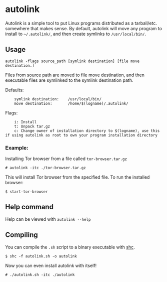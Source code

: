 # autolink

Autolink is a simple tool to put Linux programs distributed as a tarball/etc. somewhere that makes sense. By default, autolink will move any program to install to `~/.autolink/`, and then create symlinks to `/usr/local/bin/`.

## Usage

`autolink -flags source_path [symlink destination] [file move destination.]`

Files from source path are moved to file move destination, and then executable files are symlinked to the symlink destination path.

Defaults:
        
        symlink destination:    /usr/local/bin/
        move destination:       /home/$(logname)/.autolink/

Flags:
        
        i: Install
        t: Unpack tar.gz
        c: Change owner of installation directory to $(logname), use this if using autolink as root to own your program installation directory


### Example:

Installing Tor browser from a file called `tor-browser.tar.gz`

`# autolink -itc ./tor-browser.tar.gz`

This will install Tor browser from the specified file. To run the installed browser:

`$ start-tor-browser`

## Help command

Help can be viewed with `autolink --help`

## Compiling

You can compile the `.sh` script to a binary executable with [shc](https://github.com/neurobin/shc).

`$ shc -f autolink.sh -o autolink`

Now you can even install autolink with itself!

`# ./autolink.sh -itc ./autolink`
